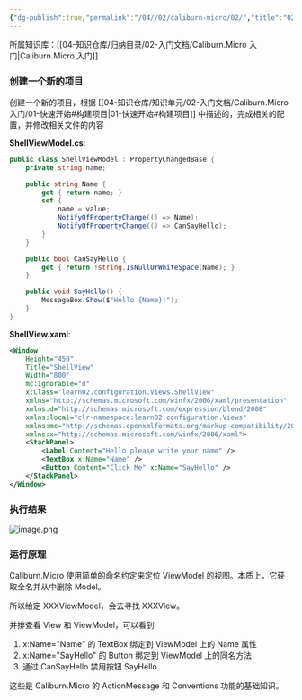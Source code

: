 ```yaml
---
{"dg-publish":true,"permalink":"/04//02/caliburn-micro/02/","title":"02-基本配置、操作和约定","tags":["caliburn-micro","csharp","WPF"]}
---
```



所属知识库：[[04-知识仓库/归纳目录/02-入门文档/Caliburn.Micro 入门\|Caliburn.Micro 入门]]

### 创建一个新的项目

创建一个新的项目，根据 [[04-知识仓库/知识单元/02-入门文档/Caliburn.Micro 入门/01-快速开始#构建项目\|01-快速开始#构建项目]] 中描述的，完成相关的配置，并修改相关文件的内容

**ShellViewModel.cs**:

```csharp
public class ShellViewModel : PropertyChangedBase {
    private string name;

    public string Name {
        get { return name; }
        set {
            name = value;
            NotifyOfPropertyChange(() => Name);
            NotifyOfPropertyChange(() => CanSayHello);
        }
    }

    public bool CanSayHello {
        get { return !string.IsNullOrWhiteSpace(Name); }
    }

    public void SayHello() {
        MessageBox.Show($"Hello {Name}!");
    }
}
```

**ShellView.xaml**:

```xml
<Window
    Height="450"
    Title="ShellView"
    Width="800"
    mc:Ignorable="d"
    x:Class="learn02.configuration.Views.ShellView"
    xmlns="http://schemas.microsoft.com/winfx/2006/xaml/presentation"
    xmlns:d="http://schemas.microsoft.com/expression/blend/2008"
    xmlns:local="clr-namespace:learn02.configuration.Views"
    xmlns:mc="http://schemas.openxmlformats.org/markup-compatibility/2006"
    xmlns:x="http://schemas.microsoft.com/winfx/2006/xaml">
    <StackPanel>
        <Label Content="Hello please write your name" />
        <TextBox x:Name="Name" />
        <Button Content="Click Me" x:Name="SayHello" />
    </StackPanel>
</Window>
```

### 执行结果

![image.png](https://cdn.jsdelivr.net/gh/Ailurus-2233/PicGo-ImageRepo@main/DA/202402%2F1708330446.png)

### 运行原理

Caliburn.Micro 使用简单的命名约定来定位 ViewModel 的视图。本质上，它获取全名并从中删除 Model。

所以给定 XXXViewModel，会去寻找 XXXView。

并排查看 View 和 ViewModel，可以看到

1. x:Name="Name" 的 TextBox 绑定到 ViewModel 上的 Name 属性
2. x:Name="SayHello" 的 Button 绑定到 ViewModel 上的同名方法
3. 通过 CanSayHello 禁用按钮 SayHello

这些是 Caliburn.Micro 的 ActionMessage 和 Conventions 功能的基础知识。
